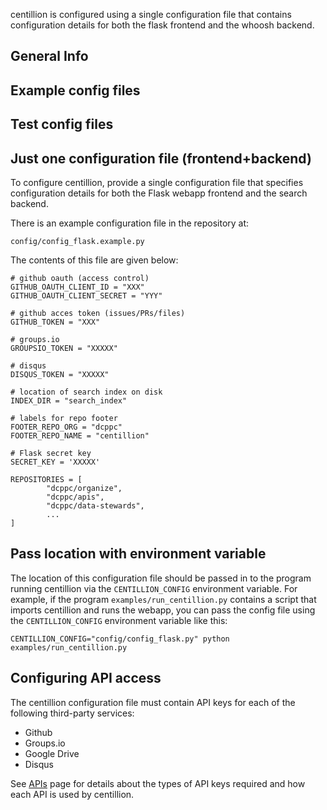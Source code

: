 centillion is configured using a single configuration file that contains
configuration details for both the flask frontend and the whoosh backend.

## General Info

## Example config files

## Test config files







## Just one configuration file (frontend+backend)

To configure centillion, provide a single configuration file that 
specifies configuration details for both the Flask webapp frontend
and the search backend.

There is an example configuration file in 
the repository at:

```
config/config_flask.example.py
```

The contents of this file are given below:

```
# github oauth (access control)
GITHUB_OAUTH_CLIENT_ID = "XXX"
GITHUB_OAUTH_CLIENT_SECRET = "YYY"

# github acces token (issues/PRs/files)
GITHUB_TOKEN = "XXX"

# groups.io
GROUPSIO_TOKEN = "XXXXX"

# disqus 
DISQUS_TOKEN = "XXXXX"

# location of search index on disk
INDEX_DIR = "search_index"

# labels for repo footer
FOOTER_REPO_ORG = "dcppc"
FOOTER_REPO_NAME = "centillion"

# Flask secret key
SECRET_KEY = 'XXXXX'

REPOSITORIES = [
        "dcppc/organize",
        "dcppc/apis",
        "dcppc/data-stewards",
        ...
]
```

## Pass location with environment variable

The location of this configuration file should be passed in to the program
running centillion via the `CENTILLION_CONFIG` environment variable. For 
example, if the program `examples/run_centillion.py` contains a script that
imports centillion and runs the webapp, you can pass the config file using the
`CENTILLION_CONFIG` environment variable like this:

```
CENTILLION_CONFIG="config/config_flask.py" python examples/run_centillion.py
```

## Configuring API access

The centillion configuration file must contain API keys for each of the following
third-party services:

* Github 
* Groups.io
* Google Drive
* Disqus

See [APIs](api_all.md) page for details about the types of API keys
required and how each API is used by centillion.

